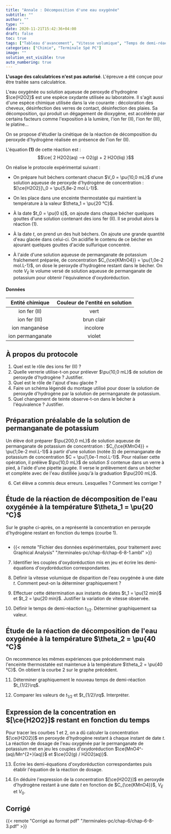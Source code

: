```yaml
---
title: "Annale : Décomposition d'une eau oxygénée"
subtitle: ""
author: ""
type: ""
date: 2020-11-21T15:42:36+04:00
draft: false
toc: true
tags: ["Tableau d'avancement", "Vitesse volumique", "Temps de demi-réaction", "Conductivité", "Facteurs cinétiques", "Titrage", "Oxydoréduction"]
categories: ["Chimie", "Terminale Spé PC"]
image: ""
solution_est_visible: true
auto_numbering: true
---
```


**L'usage des calculatrices n'est pas autorisé**. L'épreuve a été conçue pour être traitée sans calculatrice.

L'eau oxygénée ou solution aqueuse de peroxyde d'hydrogène $\ce{H2O2}$ est une espèce oxydante utilisée au laboratoire. Il s'agit aussi d'une espèce chimique utilisée dans la vie courante&nbsp;: décoloration des cheveux, désinfection des verres de contact, désinfection des plaies.
Sa décomposition, qui produit un dégagement de dioxygène, est accélérée par certains facteurs comme l'exposition à la lumière, l'ion fer (II), l'ion fer (III), le platine...

On se propose d'étudier la cinétique de la réaction de décomposition du peroxyde d'hydrogène réalisée en présence de l'ion fer (II).

L'équation **(1)** de cette réaction est&nbsp;:
$$\ce{
2 H2O2(aq) --> O2(g) + 2 H2O(liq)
}$$

On réalise le protocole expérimental suivant&nbsp;:

- On prépare huit béchers contenant chacun $V_0 = \pu{10,0 mL}$ d'une solution aqueuse de peroxyde d'hydrogène de concentration&nbsp;: $[\ce{H2O2}]\_0 = \pu{5,8e-2 mol.L-1}$.

- On les place dans une enceinte thermostatée qui maintient la température à la valeur $\theta_1 = \pu{20 °C}$.

- À la date $t_0 = \pu{0 s}$, on ajoute dans chaque bécher quelques gouttes d'une solution contenant des ions fer (II). Il se produit alors la réaction (1).

- À la date $t$, on prend un des huit béchers. On ajoute une grande quantité d'eau glacée dans celui-ci. On acidifie le contenu de ce bécher en ajourant quelques gouttes d'acide sulfurique concentré.

- À l'aide d'une solution aqueuse de permanganate de potassium fraîchement préparée, de concentration $C_{\ce{KMnO4}} = \pu{1,0e-2 mol.L-1}$, on dose le peroxyde d'hydrogène restant dans le bécher. On note $V_E$ le volume versé de solution aqueuse de permanganate de potassium pour obtenir l'équivalence d'oxydoréduction.

#### Données

<center>

| Entité chimique | Couleur de l'entité en solution |
| :--------------: | :--------------------------: |
| ion fer (II) | vert |
| ion fer (III) | brun clair |
ion manganèse |  incolore |
|ion permanganate | violet |

</center>

## À propos du protocole

1. Quel est le rôle des ions fer (II)&nbsp;?
2. Quelle verrerie utilise-t-on pour prélever $\pu{10,0 mL}$ de solution de peroxyde d'hydrogène&nbsp;? Justifier.
3. Quel est le rôle de l'ajout d'eau glacée&nbsp;?
4. Faire un schéma légendé du montage utilisé pour doser la solution de peroxyde d'hydrogène par la solution de permanganate de potassium.
5. Quel changement de teinte observe-t-on dans le bécher à l'équivalence&nbsp;? Justifier.

## Préparation préalable de la solution de permanganate de potassium

Un élève doit préparer $\pu{200,0 mL}$ de solution aqueuse de permanganate de potassium de concentration : $C_{\ce{KMnO4}} = \pu{1,0e-2 mol.L-1}$ à partir d'une solution (notée $S$) de permanganate de potassium de concentration $C = \pu{1,0e-1 mol.L-1}$.
Pour réaliser cette opération, il prélève $\pu{10,0 mL}$ de solution $S$ contenue dans un verre à pied, à l'aide d'une pipette jaugée.
Il verse le prélèvement dans un bécher et complète avec de l'eau distillée jusqu'à la graduation $\pu{200 mL}$.

6. Cet élève a commis deux erreurs. Lesquelles&nbsp;? Comment les corriger&nbsp;?

## Étude de la réaction de décomposition de l'eau oxygénée à la température $\theta_1 = \pu{20 °C}$

Sur le graphe ci-après, on a représenté la concentration en peroxyde d'hydrogène restant en fonction du temps (courbe 1).

<img src="/terminales-pc/chap-6/chap-6-8-2.png" alt="" width="" />

- {{< remote "Fichier des données expérimentales, pour traitement avec Graphical Analysis" "/terminales-pc/chap-6/chap-6-8-1.ambl" >}}

7. Identifier les couples d'oxydoréduction mis en jeu et écrire les demi-équations d'oxydoréduction correspondantes.

8. Définir la vitesse volumique de disparition de l'eau oxygénée à une date $t$. Comment peut-on la déterminer graphiquement&nbsp;?

9. Effectuer cette détermination aux instants de dates $t_1 = \pu{12 min}$ et $t_2 = \pu{20 min}$. Justifier la variation de vitesse observée.

10. Définir le temps de demi-réaction $t_{1/2}$. Déterminer graphiquement sa valeur.

## Étude de la réaction de décomposition de l'eau oxygénée à la température $\theta_2 = \pu{40 °C}$

On recommence les mêmes expériences que précédemment mais l'enceinte thermostatée est maintenue à la température $\theta_2 = \pu{40 °C}$. On obtient la courbe 2 sur le graphe précédent.

11. Déterminer graphiquement le nouveau temps de demi-réaction $t_{1/2}\rq$.

12. Comparer les valeurs de $t_{1/2}$ et $t_{1/2}\rq$. Interpréter.

## Expression de la concentration en $[\ce{H2O2}]$ restant en fonction du temps

Pour tracer les courbes 1 et 2, on a dû calculer la concentration $[\ce{H2O2}]$ en peroxyde d'hydrogène restant à chaque instant de date $t$. La réaction de dosage de l'eau oxygénée par le permanganate de potassium met en jeu les couples d'oxydoréduction $\ce{MnO4^-(aq)/Mn^{2+}(aq)}$ et $\ce{O2(g) / H2O2(aq)}$.

13. Écrire les demi-équations d'oxydoréduction correspondantes puis établir l'équation de la réaction de dosage.

14. En déduire l'expression de la concentration $[\ce{H2O2}]$ en peroxyde d'hydrogène restant à une date $t$ en fonction de $C_{\ce{KMnO4}}$, $V_E$ et $V_0$.

## Corrigé

{{< remote "Corrigé au format pdf" "/terminales-pc/chap-6/chap-6-8-3.pdf" >}}

